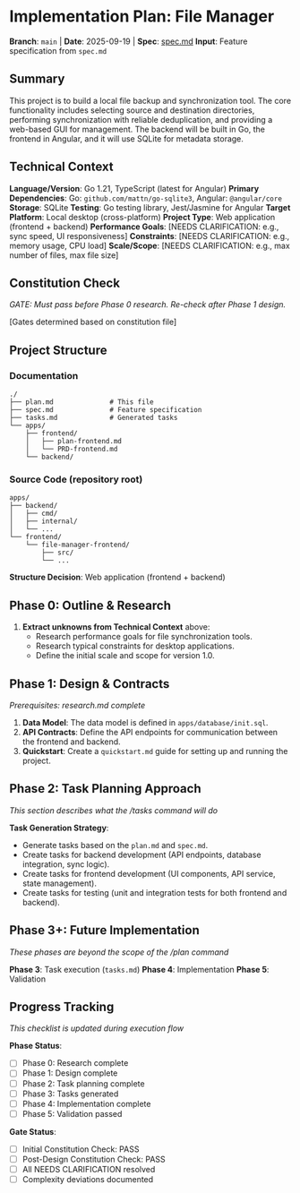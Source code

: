 # Implementation Plan: File Manager

**Branch**: `main` | **Date**: 2025-09-19 | **Spec**: [spec.md](spec.md)
**Input**: Feature specification from `spec.md`

## Summary
This project is to build a local file backup and synchronization tool. The core functionality includes selecting source and destination directories, performing synchronization with reliable deduplication, and providing a web-based GUI for management. The backend will be built in Go, the frontend in Angular, and it will use SQLite for metadata storage.

## Technical Context
**Language/Version**: Go 1.21, TypeScript (latest for Angular)
**Primary Dependencies**: Go: `github.com/mattn/go-sqlite3`, Angular: `@angular/core`
**Storage**: SQLite
**Testing**: Go testing library, Jest/Jasmine for Angular
**Target Platform**: Local desktop (cross-platform)
**Project Type**: Web application (frontend + backend)
**Performance Goals**: [NEEDS CLARIFICATION: e.g., sync speed, UI responsiveness]
**Constraints**: [NEEDS CLARIFICATION: e.g., memory usage, CPU load]
**Scale/Scope**: [NEEDS CLARIFICATION: e.g., max number of files, max file size]

## Constitution Check
*GATE: Must pass before Phase 0 research. Re-check after Phase 1 design.*

[Gates determined based on constitution file]

## Project Structure

### Documentation
```
./
├── plan.md              # This file
├── spec.md              # Feature specification
├── tasks.md             # Generated tasks
└── apps/
    ├── frontend/
    │   ├── plan-frontend.md
    │   └── PRD-frontend.md
    └── backend/
```

### Source Code (repository root)
```
apps/
├── backend/
│   ├── cmd/
│   ├── internal/
│   └── ...
└── frontend/
    └── file-manager-frontend/
        ├── src/
        └── ...
```

**Structure Decision**: Web application (frontend + backend)

## Phase 0: Outline & Research
1. **Extract unknowns from Technical Context** above:
   - Research performance goals for file synchronization tools.
   - Research typical constraints for desktop applications.
   - Define the initial scale and scope for version 1.0.

## Phase 1: Design & Contracts
*Prerequisites: research.md complete*

1. **Data Model**: The data model is defined in `apps/database/init.sql`.
2. **API Contracts**: Define the API endpoints for communication between the frontend and backend.
3. **Quickstart**: Create a `quickstart.md` guide for setting up and running the project.

## Phase 2: Task Planning Approach
*This section describes what the /tasks command will do*

**Task Generation Strategy**:
- Generate tasks based on the `plan.md` and `spec.md`.
- Create tasks for backend development (API endpoints, database integration, sync logic).
- Create tasks for frontend development (UI components, API service, state management).
- Create tasks for testing (unit and integration tests for both frontend and backend).

## Phase 3+: Future Implementation
*These phases are beyond the scope of the /plan command*

**Phase 3**: Task execution (`tasks.md`)
**Phase 4**: Implementation
**Phase 5**: Validation

## Progress Tracking
*This checklist is updated during execution flow*

**Phase Status**:
- [ ] Phase 0: Research complete
- [ ] Phase 1: Design complete
- [ ] Phase 2: Task planning complete
- [ ] Phase 3: Tasks generated
- [ ] Phase 4: Implementation complete
- [ ] Phase 5: Validation passed

**Gate Status**:
- [ ] Initial Constitution Check: PASS
- [ ] Post-Design Constitution Check: PASS
- [ ] All NEEDS CLARIFICATION resolved
- [ ] Complexity deviations documented
